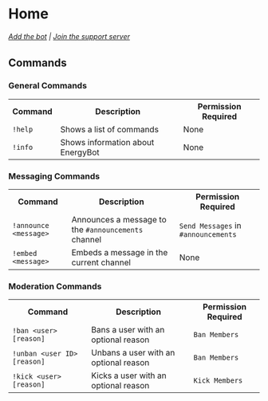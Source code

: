 <link rel="shortcut icon" href="/favicon.ico" type="image/x-icon">
<link rel="icon" href="/favicon.ico" type="image/x-icon">

# Home
###### <a onClick="window.open('https://www.energybot.ml/addbot', 'Add the bot', 'width=500,height=600')" href="thanks">Add the bot</a> | [Join the support server](https://discord.gg/mnNjC9k)
## Commands
### General Commands
<table>
  <tr>
    <th>Command</th>
    <th>Description</th>
    <th>Permission Required</th>
  </tr>
  <tr>
    <td><code>!help</code></td>
    <td>Shows a list of commands</td>
    <td>None</td>
  </tr>
  <tr>
    <td><code>!info</code></td>
    <td>Shows information about EnergyBot</td>
    <td>None</td>
  </tr>
</table>

### Messaging Commands
<table>
  <tr>
    <th>Command</th>
    <th>Description</th>
    <th>Permission Required</th>
  </tr>
  <tr>
    <td><code>!announce &lt;message&gt;</code></td>
    <td>Announces a message to the <code>#announcements</code> channel</td>
    <td><code>Send Messages</code> in <code>#announcements</code></td>
  </tr>
  <tr>
    <td><code>!embed &lt;message&gt;</code></td>
    <td>Embeds a message in the current channel</td>
    <td>None</td>
  </tr>
</table>

### Moderation Commands
<table>
  <tr>
    <th>Command</th>
    <th>Description</th>
    <th>Permission Required</th>
  </tr>
  <tr>
    <td><code>!ban &lt;user&gt; [reason]</code></td>
    <td>Bans a user with an optional reason</td>
    <td><code>Ban Members</code></td>
  </tr>
  <tr>
    <td><code>!unban &lt;user ID&gt; [reason]</code></td>
    <td>Unbans a user with an optional reason</td>
    <td><code>Ban Members</code></td>
  </tr>
  <tr>
    <td><code>!kick &lt;user&gt; [reason]</code></td>
    <td>Kicks a user with an optional reason</td>
    <td><code>Kick Members</code></td>
  </tr>
</table>

